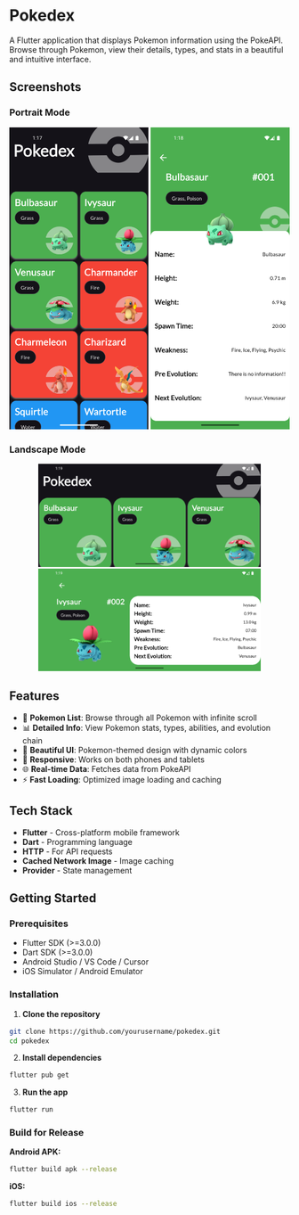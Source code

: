 # Pokedex

A Flutter application that displays Pokemon information using the PokeAPI. Browse through Pokemon, view their details, types, and stats in a beautiful and intuitive interface.

## Screenshots

### Portrait Mode
<div align="center">
  <img src="assets/screenshots/home_screen.png" width="250" alt="Home Screen">
  <img src="assets/screenshots/detail_screen.png" width="250" alt="Detail Screen">
</div>

### Landscape Mode
<div align="center">
  <img src="assets/screenshots/landscape_home_screen.png" width="400" alt="Landscape Home Screen">
  <img src="assets/screenshots/landscape_detail_screen.png" width="400" alt="Landscape Detail Screen">
</div>

## Features

- 📱 **Pokemon List**: Browse through all Pokemon with infinite scroll
- 📊 **Detailed Info**: View Pokemon stats, types, abilities, and evolution chain
- 🎨 **Beautiful UI**: Pokemon-themed design with dynamic colors
- 📱 **Responsive**: Works on both phones and tablets
- 🌐 **Real-time Data**: Fetches data from PokeAPI
- ⚡ **Fast Loading**: Optimized image loading and caching

## Tech Stack

- **Flutter** - Cross-platform mobile framework
- **Dart** - Programming language
- **HTTP** - For API requests
- **Cached Network Image** - Image caching
- **Provider** - State management

## Getting Started

### Prerequisites

- Flutter SDK (>=3.0.0)
- Dart SDK (>=3.0.0)
- Android Studio / VS Code / Cursor
- iOS Simulator / Android Emulator

### Installation

1. **Clone the repository**
```bash
git clone https://github.com/yourusername/pokedex.git
cd pokedex
```

2. **Install dependencies**
```bash
flutter pub get
```

3. **Run the app**
```bash
flutter run
```

### Build for Release

**Android APK:**
```bash
flutter build apk --release
```

**iOS:**
```bash
flutter build ios --release
```
